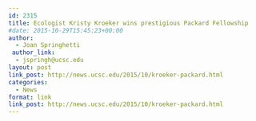 ```yaml
---
id: 2315
title: Ecologist Kristy Kroeker wins prestigious Packard Fellowship
#date: 2015-10-29T15:45:23+00:00
author:
  - Joan Springhetti
 author_link:
  - jspringh@ucsc.edu
layout: post
link_post: http://news.ucsc.edu/2015/10/kroeker-packard.html
categories:
  - News
format: link
link_post: http://news.ucsc.edu/2015/10/kroeker-packard.html
---
```

